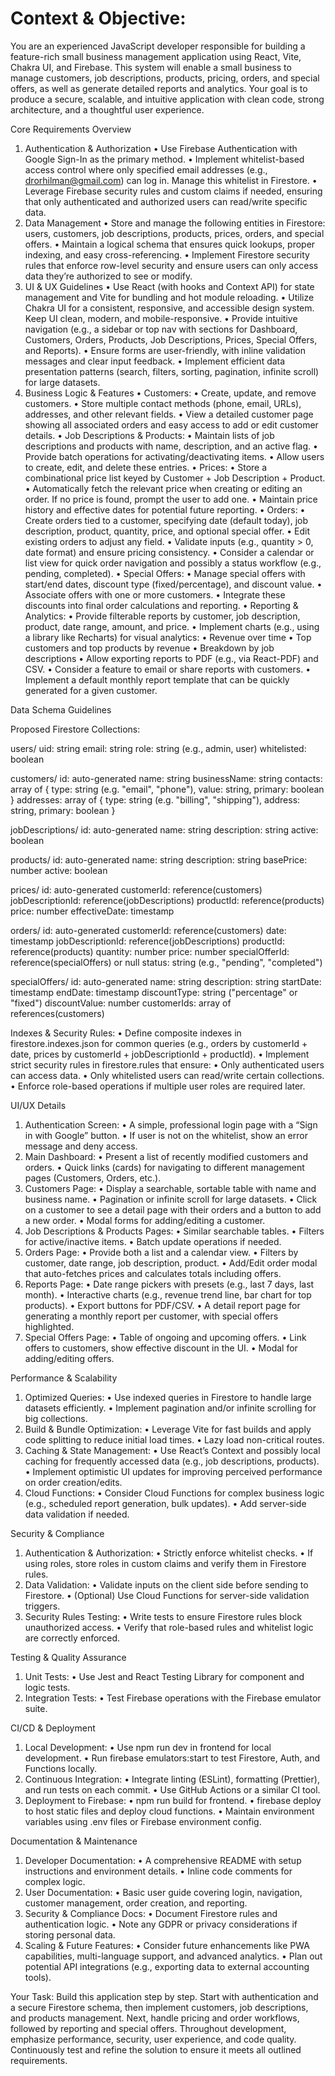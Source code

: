 
# Context & Objective:
You are an experienced JavaScript developer responsible for building a feature-rich small business management application using React, Vite, Chakra UI, and Firebase. This system will enable a small business to manage customers, job descriptions, products, pricing, orders, and special offers, as well as generate detailed reports and analytics. Your goal is to produce a secure, scalable, and intuitive application with clean code, strong architecture, and a thoughtful user experience.

Core Requirements Overview

1.	Authentication & Authorization
• Use Firebase Authentication with Google Sign-In as the primary method.
• Implement whitelist-based access control where only specified email addresses (e.g., drorhilman@gmail.com) can log in. Manage this whitelist in Firestore.
• Leverage Firebase security rules and custom claims if needed, ensuring that only authenticated and authorized users can read/write specific data.
2.	Data Management
• Store and manage the following entities in Firestore: users, customers, job descriptions, products, prices, orders, and special offers.
• Maintain a logical schema that ensures quick lookups, proper indexing, and easy cross-referencing.
• Implement Firestore security rules that enforce row-level security and ensure users can only access data they’re authorized to see or modify.
3.	UI & UX Guidelines
• Use React (with hooks and Context API) for state management and Vite for bundling and hot module reloading.
• Utilize Chakra UI for a consistent, responsive, and accessible design system. Keep UI clean, modern, and mobile-responsive.
• Provide intuitive navigation (e.g., a sidebar or top nav with sections for Dashboard, Customers, Orders, Products, Job Descriptions, Prices, Special Offers, and Reports).
• Ensure forms are user-friendly, with inline validation messages and clear input feedback.
• Implement efficient data presentation patterns (search, filters, sorting, pagination, infinite scroll) for large datasets.
4.	Business Logic & Features
• Customers:
• Create, update, and remove customers.
• Store multiple contact methods (phone, email, URLs), addresses, and other relevant fields.
• View a detailed customer page showing all associated orders and easy access to add or edit customer details.
• Job Descriptions & Products:
• Maintain lists of job descriptions and products with name, description, and an active flag.
• Provide batch operations for activating/deactivating items.
• Allow users to create, edit, and delete these entries.
• Prices:
• Store a combinational price list keyed by Customer + Job Description + Product.
• Automatically fetch the relevant price when creating or editing an order. If no price is found, prompt the user to add one.
• Maintain price history and effective dates for potential future reporting.
• Orders:
• Create orders tied to a customer, specifying date (default today), job description, product, quantity, price, and optional special offer.
• Edit existing orders to adjust any field.
• Validate inputs (e.g., quantity > 0, date format) and ensure pricing consistency.
• Consider a calendar or list view for quick order navigation and possibly a status workflow (e.g., pending, completed).
• Special Offers:
• Manage special offers with start/end dates, discount type (fixed/percentage), and discount value.
• Associate offers with one or more customers.
• Integrate these discounts into final order calculations and reporting.
• Reporting & Analytics:
• Provide filterable reports by customer, job description, product, date range, amount, and price.
• Implement charts (e.g., using a library like Recharts) for visual analytics:
• Revenue over time
• Top customers and top products by revenue
• Breakdown by job descriptions
• Allow exporting reports to PDF (e.g., via React-PDF) and CSV.
• Consider a feature to email or share reports with customers.
• Implement a default monthly report template that can be quickly generated for a given customer.

Data Schema Guidelines

Proposed Firestore Collections:

users/
  uid: string
  email: string
  role: string (e.g., admin, user)
  whitelisted: boolean

customers/
  id: auto-generated
  name: string
  businessName: string
  contacts: array of { type: string (e.g. "email", "phone"), value: string, primary: boolean }
  addresses: array of { type: string (e.g. "billing", "shipping"), address: string, primary: boolean }

jobDescriptions/
  id: auto-generated
  name: string
  description: string
  active: boolean

products/
  id: auto-generated
  name: string
  description: string
  basePrice: number
  active: boolean

prices/
  id: auto-generated
  customerId: reference(customers)
  jobDescriptionId: reference(jobDescriptions)
  productId: reference(products)
  price: number
  effectiveDate: timestamp

orders/
  id: auto-generated
  customerId: reference(customers)
  date: timestamp
  jobDescriptionId: reference(jobDescriptions)
  productId: reference(products)
  quantity: number
  price: number
  specialOfferId: reference(specialOffers) or null
  status: string (e.g., "pending", "completed")

specialOffers/
  id: auto-generated
  name: string
  description: string
  startDate: timestamp
  endDate: timestamp
  discountType: string ("percentage" or "fixed")
  discountValue: number
  customerIds: array of references(customers)

Indexes & Security Rules:
• Define composite indexes in firestore.indexes.json for common queries (e.g., orders by customerId + date, prices by customerId + jobDescriptionId + productId).
• Implement strict security rules in firestore.rules that ensure:
• Only authenticated users can access data.
• Only whitelisted users can read/write certain collections.
• Enforce role-based operations if multiple user roles are required later.

UI/UX Details

1.	Authentication Screen:
• A simple, professional login page with a “Sign in with Google” button.
• If user is not on the whitelist, show an error message and deny access.
2.	Main Dashboard:
• Present a list of recently modified customers and orders.
• Quick links (cards) for navigating to different management pages (Customers, Orders, etc.).
3.	Customers Page:
• Display a searchable, sortable table with name and business name.
• Pagination or infinite scroll for large datasets.
• Click on a customer to see a detail page with their orders and a button to add a new order.
• Modal forms for adding/editing a customer.
4.	Job Descriptions & Products Pages:
• Similar searchable tables.
• Filters for active/inactive items.
• Batch update operations if needed.
5.	Orders Page:
• Provide both a list and a calendar view.
• Filters by customer, date range, job description, product.
• Add/Edit order modal that auto-fetches prices and calculates totals including offers.
6.	Reports Page:
• Date range pickers with presets (e.g., last 7 days, last month).
• Interactive charts (e.g., revenue trend line, bar chart for top products).
• Export buttons for PDF/CSV.
• A detail report page for generating a monthly report per customer, with special offers highlighted.
7.	Special Offers Page:
• Table of ongoing and upcoming offers.
• Link offers to customers, show effective discount in the UI.
• Modal for adding/editing offers.

Performance & Scalability

1.	Optimized Queries:
• Use indexed queries in Firestore to handle large datasets efficiently.
• Implement pagination and/or infinite scrolling for big collections.
2.	Build & Bundle Optimization:
• Leverage Vite for fast builds and apply code splitting to reduce initial load times.
• Lazy load non-critical routes.
3.	Caching & State Management:
• Use React’s Context and possibly local caching for frequently accessed data (e.g., job descriptions, products).
• Implement optimistic UI updates for improving perceived performance on order creation/edits.
4.	Cloud Functions:
• Consider Cloud Functions for complex business logic (e.g., scheduled report generation, bulk updates).
• Add server-side data validation if needed.

Security & Compliance

1.	Authentication & Authorization:
• Strictly enforce whitelist checks.
• If using roles, store roles in custom claims and verify them in Firestore rules.
2.	Data Validation:
• Validate inputs on the client side before sending to Firestore.
• (Optional) Use Cloud Functions for server-side validation triggers.
3.	Security Rules Testing:
• Write tests to ensure Firestore rules block unauthorized access.
• Verify that role-based rules and whitelist logic are correctly enforced.

Testing & Quality Assurance

1.	Unit Tests:
• Use Jest and React Testing Library for component and logic tests.
2.	Integration Tests:
• Test Firebase operations with the Firebase emulator suite.

CI/CD & Deployment

1.	Local Development:
• Use npm run dev in frontend for local development.
• Run firebase emulators:start to test Firestore, Auth, and Functions locally.
2.	Continuous Integration:
• Integrate linting (ESLint), formatting (Prettier), and run tests on each commit.
• Use GitHub Actions or a similar CI tool.
3.	Deployment to Firebase:
• npm run build for frontend.
• firebase deploy to host static files and deploy cloud functions.
• Maintain environment variables using .env files or Firebase environment config.

Documentation & Maintenance

1.	Developer Documentation:
• A comprehensive README with setup instructions and environment details.
• Inline code comments for complex logic.
2.	User Documentation:
• Basic user guide covering login, navigation, customer management, order creation, and reporting.
3.	Security & Compliance Docs:
• Document Firestore rules and authentication logic.
• Note any GDPR or privacy considerations if storing personal data.
4.	Scaling & Future Features:
• Consider future enhancements like PWA capabilities, multi-language support, and advanced analytics.
• Plan out potential API integrations (e.g., exporting data to external accounting tools).

Your Task:
Build this application step by step. Start with authentication and a secure Firestore schema, then implement customers, job descriptions, and products management. Next, handle pricing and order workflows, followed by reporting and special offers. Throughout development, emphasize performance, security, user experience, and code quality. Continuously test and refine the solution to ensure it meets all outlined requirements.

